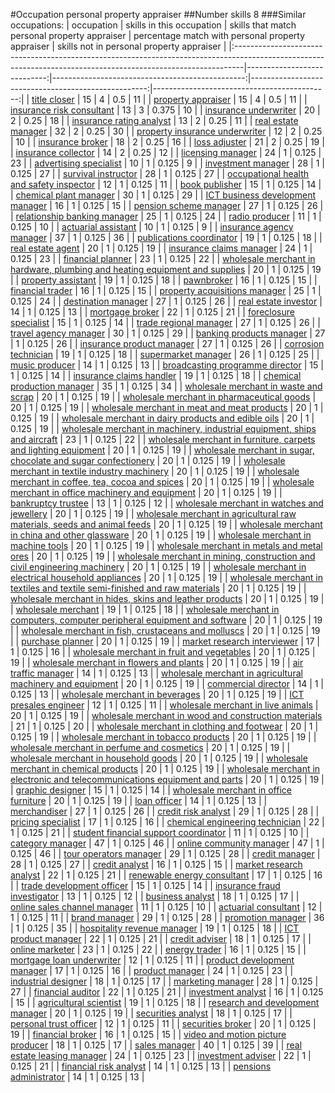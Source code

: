 #Occupation personal property appraiser
##Number skills 8
###Similar occupations:
| occupation                                                                                                                                                    |   skills in this occupation |   skills that match personal property appraiser |   percentage match with personal property appraiser |   skills not in personal property appraiser |
|:--------------------------------------------------------------------------------------------------------------------------------------------------------------|----------------------------:|------------------------------------------------:|----------------------------------------------------:|--------------------------------------------:|
| [title closer](title_closer.md)                                                                                                                               |                          15 |                                               4 |                                               0.5   |                                          11 |
| [property appraiser](property_appraiser.md)                                                                                                                   |                          15 |                                               4 |                                               0.5   |                                          11 |
| [insurance risk consultant](insurance_risk_consultant.md)                                                                                                     |                          13 |                                               3 |                                               0.375 |                                          10 |
| [insurance underwriter](insurance_underwriter.md)                                                                                                             |                          20 |                                               2 |                                               0.25  |                                          18 |
| [insurance rating analyst](insurance_rating_analyst.md)                                                                                                       |                          13 |                                               2 |                                               0.25  |                                          11 |
| [real estate manager](real_estate_manager.md)                                                                                                                 |                          32 |                                               2 |                                               0.25  |                                          30 |
| [property insurance underwriter](property_insurance_underwriter.md)                                                                                           |                          12 |                                               2 |                                               0.25  |                                          10 |
| [insurance broker](insurance_broker.md)                                                                                                                       |                          18 |                                               2 |                                               0.25  |                                          16 |
| [loss adjuster](loss_adjuster.md)                                                                                                                             |                          21 |                                               2 |                                               0.25  |                                          19 |
| [insurance collector](insurance_collector.md)                                                                                                                 |                          14 |                                               2 |                                               0.25  |                                          12 |
| [licensing manager](licensing_manager.md)                                                                                                                     |                          24 |                                               1 |                                               0.125 |                                          23 |
| [advertising specialist](advertising_specialist.md)                                                                                                           |                          10 |                                               1 |                                               0.125 |                                           9 |
| [investment manager](investment_manager.md)                                                                                                                   |                          28 |                                               1 |                                               0.125 |                                          27 |
| [survival instructor](survival_instructor.md)                                                                                                                 |                          28 |                                               1 |                                               0.125 |                                          27 |
| [occupational health and safety inspector](occupational_health_and_safety_inspector.md)                                                                       |                          12 |                                               1 |                                               0.125 |                                          11 |
| [book publisher](book_publisher.md)                                                                                                                           |                          15 |                                               1 |                                               0.125 |                                          14 |
| [chemical plant manager](chemical_plant_manager.md)                                                                                                           |                          30 |                                               1 |                                               0.125 |                                          29 |
| [ICT business development manager](ICT_business_development_manager.md)                                                                                       |                          16 |                                               1 |                                               0.125 |                                          15 |
| [pension scheme manager](pension_scheme_manager.md)                                                                                                           |                          27 |                                               1 |                                               0.125 |                                          26 |
| [relationship banking manager](relationship_banking_manager.md)                                                                                               |                          25 |                                               1 |                                               0.125 |                                          24 |
| [radio producer](radio_producer.md)                                                                                                                           |                          11 |                                               1 |                                               0.125 |                                          10 |
| [actuarial assistant](actuarial_assistant.md)                                                                                                                 |                          10 |                                               1 |                                               0.125 |                                           9 |
| [insurance agency manager](insurance_agency_manager.md)                                                                                                       |                          37 |                                               1 |                                               0.125 |                                          36 |
| [publications coordinator](publications_coordinator.md)                                                                                                       |                          19 |                                               1 |                                               0.125 |                                          18 |
| [real estate agent](real_estate_agent.md)                                                                                                                     |                          20 |                                               1 |                                               0.125 |                                          19 |
| [insurance claims manager](insurance_claims_manager.md)                                                                                                       |                          24 |                                               1 |                                               0.125 |                                          23 |
| [financial planner](financial_planner.md)                                                                                                                     |                          23 |                                               1 |                                               0.125 |                                          22 |
| [wholesale merchant in hardware, plumbing and heating equipment and supplies](wholesale_merchant_in_hardware,_plumbing_and_heating_equipment_and_supplies.md) |                          20 |                                               1 |                                               0.125 |                                          19 |
| [property assistant](property_assistant.md)                                                                                                                   |                          19 |                                               1 |                                               0.125 |                                          18 |
| [pawnbroker](pawnbroker.md)                                                                                                                                   |                          16 |                                               1 |                                               0.125 |                                          15 |
| [financial trader](financial_trader.md)                                                                                                                       |                          16 |                                               1 |                                               0.125 |                                          15 |
| [property acquisitions manager](property_acquisitions_manager.md)                                                                                             |                          25 |                                               1 |                                               0.125 |                                          24 |
| [destination manager](destination_manager.md)                                                                                                                 |                          27 |                                               1 |                                               0.125 |                                          26 |
| [real estate investor](real_estate_investor.md)                                                                                                               |                          14 |                                               1 |                                               0.125 |                                          13 |
| [mortgage broker](mortgage_broker.md)                                                                                                                         |                          22 |                                               1 |                                               0.125 |                                          21 |
| [foreclosure specialist](foreclosure_specialist.md)                                                                                                           |                          15 |                                               1 |                                               0.125 |                                          14 |
| [trade regional manager](trade_regional_manager.md)                                                                                                           |                          27 |                                               1 |                                               0.125 |                                          26 |
| [travel agency manager](travel_agency_manager.md)                                                                                                             |                          30 |                                               1 |                                               0.125 |                                          29 |
| [banking products manager](banking_products_manager.md)                                                                                                       |                          27 |                                               1 |                                               0.125 |                                          26 |
| [insurance product manager](insurance_product_manager.md)                                                                                                     |                          27 |                                               1 |                                               0.125 |                                          26 |
| [corrosion technician](corrosion_technician.md)                                                                                                               |                          19 |                                               1 |                                               0.125 |                                          18 |
| [supermarket manager](supermarket_manager.md)                                                                                                                 |                          26 |                                               1 |                                               0.125 |                                          25 |
| [music producer](music_producer.md)                                                                                                                           |                          14 |                                               1 |                                               0.125 |                                          13 |
| [broadcasting programme director](broadcasting_programme_director.md)                                                                                         |                          15 |                                               1 |                                               0.125 |                                          14 |
| [insurance claims handler](insurance_claims_handler.md)                                                                                                       |                          19 |                                               1 |                                               0.125 |                                          18 |
| [chemical production manager](chemical_production_manager.md)                                                                                                 |                          35 |                                               1 |                                               0.125 |                                          34 |
| [wholesale merchant in waste and scrap](wholesale_merchant_in_waste_and_scrap.md)                                                                             |                          20 |                                               1 |                                               0.125 |                                          19 |
| [wholesale merchant in pharmaceutical goods](wholesale_merchant_in_pharmaceutical_goods.md)                                                                   |                          20 |                                               1 |                                               0.125 |                                          19 |
| [wholesale merchant in meat and meat products](wholesale_merchant_in_meat_and_meat_products.md)                                                               |                          20 |                                               1 |                                               0.125 |                                          19 |
| [wholesale merchant in dairy products and edible oils](wholesale_merchant_in_dairy_products_and_edible_oils.md)                                               |                          20 |                                               1 |                                               0.125 |                                          19 |
| [wholesale merchant in machinery, industrial equipment, ships and aircraft](wholesale_merchant_in_machinery,_industrial_equipment,_ships_and_aircraft.md)     |                          23 |                                               1 |                                               0.125 |                                          22 |
| [wholesale merchant in furniture, carpets and lighting equipment](wholesale_merchant_in_furniture,_carpets_and_lighting_equipment.md)                         |                          20 |                                               1 |                                               0.125 |                                          19 |
| [wholesale merchant in sugar, chocolate and sugar confectionery](wholesale_merchant_in_sugar,_chocolate_and_sugar_confectionery.md)                           |                          20 |                                               1 |                                               0.125 |                                          19 |
| [wholesale merchant in textile industry machinery](wholesale_merchant_in_textile_industry_machinery.md)                                                       |                          20 |                                               1 |                                               0.125 |                                          19 |
| [wholesale merchant in coffee, tea, cocoa and spices](wholesale_merchant_in_coffee,_tea,_cocoa_and_spices.md)                                                 |                          20 |                                               1 |                                               0.125 |                                          19 |
| [wholesale merchant in office machinery and equipment](wholesale_merchant_in_office_machinery_and_equipment.md)                                               |                          20 |                                               1 |                                               0.125 |                                          19 |
| [bankruptcy trustee](bankruptcy_trustee.md)                                                                                                                   |                          13 |                                               1 |                                               0.125 |                                          12 |
| [wholesale merchant in watches and jewellery](wholesale_merchant_in_watches_and_jewellery.md)                                                                 |                          20 |                                               1 |                                               0.125 |                                          19 |
| [wholesale merchant in agricultural raw materials, seeds and animal feeds](wholesale_merchant_in_agricultural_raw_materials,_seeds_and_animal_feeds.md)       |                          20 |                                               1 |                                               0.125 |                                          19 |
| [wholesale merchant in china and other glassware](wholesale_merchant_in_china_and_other_glassware.md)                                                         |                          20 |                                               1 |                                               0.125 |                                          19 |
| [wholesale merchant in machine tools](wholesale_merchant_in_machine_tools.md)                                                                                 |                          20 |                                               1 |                                               0.125 |                                          19 |
| [wholesale merchant in metals and metal ores](wholesale_merchant_in_metals_and_metal_ores.md)                                                                 |                          20 |                                               1 |                                               0.125 |                                          19 |
| [wholesale merchant in mining, construction and civil engineering machinery](wholesale_merchant_in_mining,_construction_and_civil_engineering_machinery.md)   |                          20 |                                               1 |                                               0.125 |                                          19 |
| [wholesale merchant in electrical household appliances](wholesale_merchant_in_electrical_household_appliances.md)                                             |                          20 |                                               1 |                                               0.125 |                                          19 |
| [wholesale merchant in textiles and textile semi-finished and raw materials](wholesale_merchant_in_textiles_and_textile_semi-finished_and_raw_materials.md)   |                          20 |                                               1 |                                               0.125 |                                          19 |
| [wholesale merchant in hides, skins and leather products](wholesale_merchant_in_hides,_skins_and_leather_products.md)                                         |                          20 |                                               1 |                                               0.125 |                                          19 |
| [wholesale merchant](wholesale_merchant.md)                                                                                                                   |                          19 |                                               1 |                                               0.125 |                                          18 |
| [wholesale merchant in computers, computer peripheral equipment and software](wholesale_merchant_in_computers,_computer_peripheral_equipment_and_software.md) |                          20 |                                               1 |                                               0.125 |                                          19 |
| [wholesale merchant in fish, crustaceans and molluscs](wholesale_merchant_in_fish,_crustaceans_and_molluscs.md)                                               |                          20 |                                               1 |                                               0.125 |                                          19 |
| [purchase planner](purchase_planner.md)                                                                                                                       |                          20 |                                               1 |                                               0.125 |                                          19 |
| [market research interviewer](market_research_interviewer.md)                                                                                                 |                          17 |                                               1 |                                               0.125 |                                          16 |
| [wholesale merchant in fruit and vegetables](wholesale_merchant_in_fruit_and_vegetables.md)                                                                   |                          20 |                                               1 |                                               0.125 |                                          19 |
| [wholesale merchant in flowers and plants](wholesale_merchant_in_flowers_and_plants.md)                                                                       |                          20 |                                               1 |                                               0.125 |                                          19 |
| [air traffic manager](air_traffic_manager.md)                                                                                                                 |                          14 |                                               1 |                                               0.125 |                                          13 |
| [wholesale merchant in agricultural machinery and equipment](wholesale_merchant_in_agricultural_machinery_and_equipment.md)                                   |                          20 |                                               1 |                                               0.125 |                                          19 |
| [commercial director](commercial_director.md)                                                                                                                 |                          14 |                                               1 |                                               0.125 |                                          13 |
| [wholesale merchant in beverages](wholesale_merchant_in_beverages.md)                                                                                         |                          20 |                                               1 |                                               0.125 |                                          19 |
| [ICT presales engineer](ICT_presales_engineer.md)                                                                                                             |                          12 |                                               1 |                                               0.125 |                                          11 |
| [wholesale merchant in live animals](wholesale_merchant_in_live_animals.md)                                                                                   |                          20 |                                               1 |                                               0.125 |                                          19 |
| [wholesale merchant in wood and construction materials](wholesale_merchant_in_wood_and_construction_materials.md)                                             |                          21 |                                               1 |                                               0.125 |                                          20 |
| [wholesale merchant in clothing and footwear](wholesale_merchant_in_clothing_and_footwear.md)                                                                 |                          20 |                                               1 |                                               0.125 |                                          19 |
| [wholesale merchant in tobacco products](wholesale_merchant_in_tobacco_products.md)                                                                           |                          20 |                                               1 |                                               0.125 |                                          19 |
| [wholesale merchant in perfume and cosmetics](wholesale_merchant_in_perfume_and_cosmetics.md)                                                                 |                          20 |                                               1 |                                               0.125 |                                          19 |
| [wholesale merchant in household goods](wholesale_merchant_in_household_goods.md)                                                                             |                          20 |                                               1 |                                               0.125 |                                          19 |
| [wholesale merchant in chemical products](wholesale_merchant_in_chemical_products.md)                                                                         |                          20 |                                               1 |                                               0.125 |                                          19 |
| [wholesale merchant in electronic and telecommunications equipment and parts](wholesale_merchant_in_electronic_and_telecommunications_equipment_and_parts.md) |                          20 |                                               1 |                                               0.125 |                                          19 |
| [graphic designer](graphic_designer.md)                                                                                                                       |                          15 |                                               1 |                                               0.125 |                                          14 |
| [wholesale merchant in office furniture](wholesale_merchant_in_office_furniture.md)                                                                           |                          20 |                                               1 |                                               0.125 |                                          19 |
| [loan officer](loan_officer.md)                                                                                                                               |                          14 |                                               1 |                                               0.125 |                                          13 |
| [merchandiser](merchandiser.md)                                                                                                                               |                          27 |                                               1 |                                               0.125 |                                          26 |
| [credit risk analyst](credit_risk_analyst.md)                                                                                                                 |                          29 |                                               1 |                                               0.125 |                                          28 |
| [pricing specialist](pricing_specialist.md)                                                                                                                   |                          17 |                                               1 |                                               0.125 |                                          16 |
| [chemical engineering technician](chemical_engineering_technician.md)                                                                                         |                          22 |                                               1 |                                               0.125 |                                          21 |
| [student financial support coordinator](student_financial_support_coordinator.md)                                                                             |                          11 |                                               1 |                                               0.125 |                                          10 |
| [category manager](category_manager.md)                                                                                                                       |                          47 |                                               1 |                                               0.125 |                                          46 |
| [online community manager](online_community_manager.md)                                                                                                       |                          47 |                                               1 |                                               0.125 |                                          46 |
| [tour operators manager](tour_operators_manager.md)                                                                                                           |                          29 |                                               1 |                                               0.125 |                                          28 |
| [credit manager](credit_manager.md)                                                                                                                           |                          28 |                                               1 |                                               0.125 |                                          27 |
| [credit analyst](credit_analyst.md)                                                                                                                           |                          16 |                                               1 |                                               0.125 |                                          15 |
| [market research analyst](market_research_analyst.md)                                                                                                         |                          22 |                                               1 |                                               0.125 |                                          21 |
| [renewable energy consultant](renewable_energy_consultant.md)                                                                                                 |                          17 |                                               1 |                                               0.125 |                                          16 |
| [trade development officer](trade_development_officer.md)                                                                                                     |                          15 |                                               1 |                                               0.125 |                                          14 |
| [insurance fraud investigator](insurance_fraud_investigator.md)                                                                                               |                          13 |                                               1 |                                               0.125 |                                          12 |
| [business analyst](business_analyst.md)                                                                                                                       |                          18 |                                               1 |                                               0.125 |                                          17 |
| [online sales channel manager](online_sales_channel_manager.md)                                                                                               |                          11 |                                               1 |                                               0.125 |                                          10 |
| [actuarial consultant](actuarial_consultant.md)                                                                                                               |                          12 |                                               1 |                                               0.125 |                                          11 |
| [brand manager](brand_manager.md)                                                                                                                             |                          29 |                                               1 |                                               0.125 |                                          28 |
| [promotion manager](promotion_manager.md)                                                                                                                     |                          36 |                                               1 |                                               0.125 |                                          35 |
| [hospitality revenue manager](hospitality_revenue_manager.md)                                                                                                 |                          19 |                                               1 |                                               0.125 |                                          18 |
| [ICT product manager](ICT_product_manager.md)                                                                                                                 |                          22 |                                               1 |                                               0.125 |                                          21 |
| [credit adviser](credit_adviser.md)                                                                                                                           |                          18 |                                               1 |                                               0.125 |                                          17 |
| [online marketer](online_marketer.md)                                                                                                                         |                          23 |                                               1 |                                               0.125 |                                          22 |
| [energy trader](energy_trader.md)                                                                                                                             |                          16 |                                               1 |                                               0.125 |                                          15 |
| [mortgage loan underwriter](mortgage_loan_underwriter.md)                                                                                                     |                          12 |                                               1 |                                               0.125 |                                          11 |
| [product development manager](product_development_manager.md)                                                                                                 |                          17 |                                               1 |                                               0.125 |                                          16 |
| [product manager](product_manager.md)                                                                                                                         |                          24 |                                               1 |                                               0.125 |                                          23 |
| [industrial designer](industrial_designer.md)                                                                                                                 |                          18 |                                               1 |                                               0.125 |                                          17 |
| [marketing manager](marketing_manager.md)                                                                                                                     |                          28 |                                               1 |                                               0.125 |                                          27 |
| [financial auditor](financial_auditor.md)                                                                                                                     |                          22 |                                               1 |                                               0.125 |                                          21 |
| [investment analyst](investment_analyst.md)                                                                                                                   |                          16 |                                               1 |                                               0.125 |                                          15 |
| [agricultural scientist](agricultural_scientist.md)                                                                                                           |                          19 |                                               1 |                                               0.125 |                                          18 |
| [research and development manager](research_and_development_manager.md)                                                                                       |                          20 |                                               1 |                                               0.125 |                                          19 |
| [securities analyst](securities_analyst.md)                                                                                                                   |                          18 |                                               1 |                                               0.125 |                                          17 |
| [personal trust officer](personal_trust_officer.md)                                                                                                           |                          12 |                                               1 |                                               0.125 |                                          11 |
| [securities broker](securities_broker.md)                                                                                                                     |                          20 |                                               1 |                                               0.125 |                                          19 |
| [financial broker](financial_broker.md)                                                                                                                       |                          16 |                                               1 |                                               0.125 |                                          15 |
| [video and motion picture producer](video_and_motion_picture_producer.md)                                                                                     |                          18 |                                               1 |                                               0.125 |                                          17 |
| [sales manager](sales_manager.md)                                                                                                                             |                          40 |                                               1 |                                               0.125 |                                          39 |
| [real estate leasing manager](real_estate_leasing_manager.md)                                                                                                 |                          24 |                                               1 |                                               0.125 |                                          23 |
| [investment adviser](investment_adviser.md)                                                                                                                   |                          22 |                                               1 |                                               0.125 |                                          21 |
| [financial risk analyst](financial_risk_analyst.md)                                                                                                           |                          14 |                                               1 |                                               0.125 |                                          13 |
| [pensions administrator](pensions_administrator.md)                                                                                                           |                          14 |                                               1 |                                               0.125 |                                          13 |
